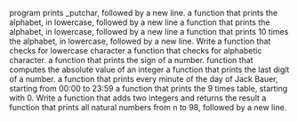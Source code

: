 program prints _putchar, followed by a new line.
a function that prints the alphabet, in lowercase, followed by a new line
 a function that prints the alphabet, in lowercase, followed by a new line
a function that prints 10 times the alphabet, in lowercase, followed by a new line.
Write a function that checks for lowercase character
a function that checks for alphabetic character.
 a function that prints the sign of a number.
 function that computes the absolute value of an integer
a function that prints the last digit of a number.
a function that prints every minute of the day of Jack Bauer, starting from 00:00 to 23:59
a function that prints the 9 times table, starting with 0.
Write a function that adds two integers and returns the result
a function that prints all natural numbers from n to 98, followed by a new line.
